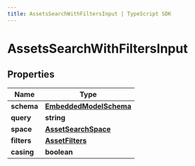 ```yaml
---
title: AssetsSearchWithFiltersInput | TypeScript SDK
---
```



# AssetsSearchWithFiltersInput


## Properties

Name | Type
------------ | -------------
**schema** | [**EmbeddedModelSchema**](EmbeddedModelSchema)
**query** | **string**
**space** | [**AssetSearchSpace**](AssetSearchSpace)
**filters** | [**AssetFilters**](AssetFilters)
**casing** | **boolean**


